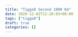 ```yaml
---
title: "Tiggo8 Second 1000 Km"
date: 2020-12-02T22:28:03+08:00
tags: ["tiggo8"]
draft: true
categories: []
---
```


<!--more-->

